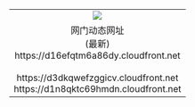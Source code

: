 ﻿<table>
  <tr></tr>
  <tr><td colspan=2 align=center><img src="https://d16efqtm6a86dy.cloudfront.net/Up/oGate.jpg" /></td></tr>
  <tr><td colspan=2 align=center>网门动态网址<br/>(最新)
<br>https://d16efqtm6a86dy.cloudfront.net
<br/>
<br>https://d3dkqwefzggicv.cloudfront.net
<br>https://d1n8qktc69hmdn.cloudfront.net
    </td>
  </tr>
</table>
